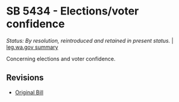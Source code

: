 # SB 5434 - Elections/voter confidence
*Status: By resolution, reintroduced and retained in present status.* | [leg.wa.gov summary](https://app.leg.wa.gov/billsummary?BillNumber=5434&Year=2021)

Concerning elections and voter confidence.

## Revisions
* [Original Bill](1/)